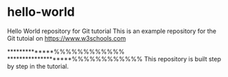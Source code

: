 # hello-world
Hello World repository for Git tutorial
This is an example repository for the Git tutoial on https://www.w3schools.com

**************%%%%%%%%%%%%
********************%%%%%%%%%%%%
This repository is built step by step in the tutorial.
